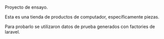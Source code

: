 Proyecto de ensayo.

Esta es una tienda de productos de computador, específicamente piezas.

Para probarlo se utilizaron datos de prueba generados con factories de laravel.
